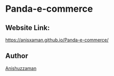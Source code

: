 # Panda-e-commerce

## Website Link:

https://anisxaman.github.io/Panda-e-commerce/

## Author 
[Anishuzzaman][author]

[author]: https://www.facebook.com/anishuzzaman/
